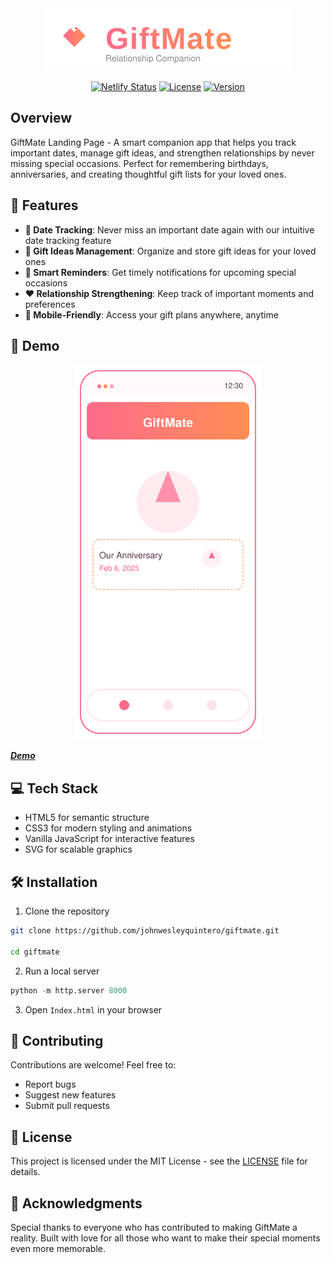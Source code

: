 <div align="center">
  <img src="assets/logo.svg" alt="GiftMate Logo" width="400" />

  [![Netlify Status](https://api.netlify.com/api/v1/badges/0a2e53da-723e-4bb4-ae3b-6113fc5e96ea/deploy-status)](https://app.netlify.com/sites/giftmate-dev/deploys)
  [![License](https://img.shields.io/badge/license-MIT-blue.svg)](LICENSE)
  [![Version](https://img.shields.io/badge/version-1.0.0-green.svg)]()
</div>

## Overview

GiftMate Landing Page - A smart companion app that helps you track important dates, manage gift ideas, and strengthen relationships by never missing special occasions. Perfect for remembering birthdays, anniversaries, and creating thoughtful gift lists for your loved ones.

## 🌟 Features

- **📅 Date Tracking**: Never miss an important date again with our intuitive date tracking feature
- **🎁 Gift Ideas Management**: Organize and store gift ideas for your loved ones
- **🔔 Smart Reminders**: Get timely notifications for upcoming special occasions
- **❤️ Relationship Strengthening**: Keep track of important moments and preferences
- **📱 Mobile-Friendly**: Access your gift plans anywhere, anytime

## 🚀 Demo


<div align="center">
  <img src="assets/preview.svg" alt="GiftMate Preview" width="300" />
</div>

***[Demo](https://giftmate-dev.netlify.app/)***

## 💻 Tech Stack

- HTML5 for semantic structure
- CSS3 for modern styling and animations
- Vanilla JavaScript for interactive features
- SVG for scalable graphics

## 🛠️ Installation

1. Clone the repository
```bash
git clone https://github.com/johnwesleyquintero/giftmate.git

cd giftmate
```

2. Run a local server
```python
python -m http.server 8000
```

3. Open `Index.html` in your browser




## 🤝 Contributing

Contributions are welcome! Feel free to:
- Report bugs
- Suggest new features
- Submit pull requests

## 📝 License

This project is licensed under the MIT License - see the [LICENSE](LICENSE) file for details.

## 💖 Acknowledgments

Special thanks to everyone who has contributed to making GiftMate a reality. Built with love for all those who want to make their special moments even more memorable.


